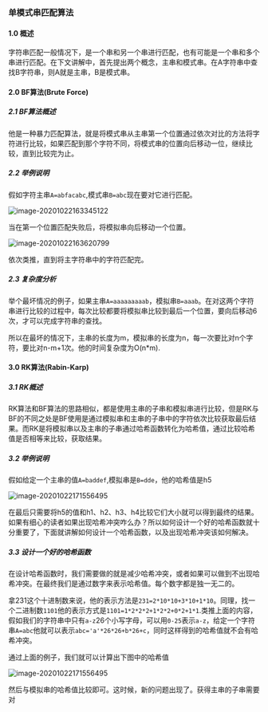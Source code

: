 ### 单模式串匹配算法

#### 1.0 概述

字符串匹配一般情况下，是一个串和另一个串进行匹配，也有可能是一个串和多个串进行匹配。在下文讲解中，首先提出两个概念，主串和模式串。在A字符串中查找B字符串，则A就是主串，B是模式串。

#### 2.0 BF算法(Brute Force)

##### 2.1 BF算法概述

他是一种暴力匹配算法，就是将模式串从主串第一个位置通过依次对比的方法将字符进行比较，如果匹配到那个字符不同，将模式串的位置向后移动一位，继续比较，直到比较完为止。

##### 2.2 举例说明

假如字符主串`A=abfacabc`,模式串`B=abc`现在要对它进行匹配。

![image-20201022163345122](https://i.loli.net/2020/10/22/SkRChLGfjUy25BV.png)

当在第一个位置匹配失败后，将模拟串向后移动一个位置。

![image-20201022163620799](https://i.loli.net/2020/10/22/SGwsMm9WlC3A7fR.png)

依次类推，直到将主字符串中的字符匹配完。

##### 2.3 复杂度分析

举个最坏情况的例子，如果主串`A=aaaaaaaaab`，模拟串`B=aaab`。在对这两个字符串进行比较的过程中，每次比较都要将模拟串比较到最后一个位置，要向后移动6次，才可以完成字符串的查找。

所以在最坏的情况下，主串的长度为m，模拟串的长度为n，每一次要比对n个字符，要比对n-m+1次。他的时间复杂度为O(n*m).

#### 3.0 RK算法(Rabin-Karp)

##### 3.1 RK概述

RK算法和BF算法的思路相似，都是使用主串的子串和模拟串进行比较，但是RK与BF的不同之处是BF使用是通过模拟串和主串的子串中的字符依次比较获取最后结果。而RK是将模拟串以及主串的子串通过哈希函数转化为哈希值，通过比较哈希值是否相等来比较，获取结果。

##### 3.2 举例说明

假如给定一个主串的值`A=baddef`,模拟串是`B=dde`，他的哈希值是h5

![image-20201022171556495](https://i.loli.net/2020/10/22/5zUdu6FgIphE92Q.png)

在最后只需要将h5的值和h1、h2、h3、h4比较它们大小就可以得到最终的结果。如果有细心的读者如果出现哈希冲突咋么办？所以如何设计一个好的哈希函数就十分重要了，下面就讲解如何设计一个哈希函数，以及出现哈希冲突该如何解决。

##### 3.3 设计一个好的哈希函数

在设计哈希函数时，我们需要做的就是减少哈希冲突，或者如果可以做到不出现哈希冲突。在最终我们是通过数字来表示哈希值。每个数字都是独一无二的。

拿231这个十进制数来说，他的表示方法是`231=2*10*10+3*10+1*10`。同理，找一个二进制数`1101`他的表示方式是`1101=1*2*2*2+1*2*2+0*2+1*1`.类推上面的内容，假如我们的字符串中只有`a-z`26个小写字母，可以用`0-25`表示`a-z`，给定一个字符串`A=abc`他就可以表示`abc='a'*26*26+b*26+c`，同时这样得到的哈希值就不会有哈希冲突。

通过上面的例子，我们就可以计算出下图中的哈希值

![image-20201022171556495](https://i.loli.net/2020/10/22/5zUdu6FgIphE92Q.png)

然后与模拟串的哈希值比较即可。这时候，新的问题出现了。获得主串的子串需要对